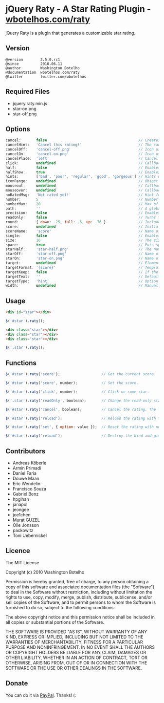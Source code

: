 # jQuery Raty - A Star Rating Plugin - [wbotelhos.com/raty](http://wbotelhos.com/raty)

jQuery Raty is a plugin that generates a customizable star rating.

## Version

```
@version        2.5.0.rc1
@since          2010.06.11
@author         Washington Botelho
@documentation  wbotelhos.com/raty
@twitter        twitter.com/wbotelhos
```

## Required Files

+ jquery.raty.min.js
+ star-on.png
+ star-off.png

## Options

```js
cancel:       false                                          // Creates a cancel button to cancel the rating.
cancelHint:   'Cancel this rating!'                          // The cancel's button hint.
cancelOff:    'cancel-off.png'                               // Icon used on active cancel.
cancelOn:     'cancel-on.png'                                // Icon used inactive cancel.
cancelPlace:  'left'                                         // Cancel's button position.
click:        undefined                                      // Callback executed on rating click.
half:         false                                          // Enables half star selection.
halfShow:     true                                           // Enables half star display.
hints:        ['bad', 'poor', 'regular', 'good', 'gorgeous'] // Hints used on each star.
iconRange:    undefined                                      // Object list with position and icon on and off to do a mixed icons.
mouseout:     undefined                                      // Callback executed on mouseout.
mouseover:    undefined                                      // Callback executed on mouseover.
noRatedMsg:   'Not rated yet!'                               // Hint for no rated elements when it's readOnly.
number:       5                                              // Number of stars that will be presented.
numberMax:    20                                             // Max of star the option number can creates.
path:         ''                                             // A global locate where the icon will be looked.
precision:    false                                          // Enables the selection of a precision score.
readOnly:     false                                          // Turns the rating read-only.
round:        { down: .25, full: .6, up: .76 }               // Included values attributes to do the score round math.
score:        undefined                                      // Initial rating.
scoreName:    'score'                                        // Name of the hidden field that holds the score value.
single:       false                                          // Enables just a single star selection.
size:         16                                             // The size of the icons that will be used.
space:        true                                           // Puts space between the icons.
starHalf:     'star-half.png'                                // The name of the half star image.
starOff:      'star-off.png'                                 // Name of the star image off.
starOn:       'star-on.png'                                  // Name of the star image on.
target:       undefined                                      // Element selector where the score will be displayed.
targetFormat: '{score}'                                      // Template to interpolate the score in.
targetKeep:   false                                          // If the last rating value will be keeped after mouseout.
targetText:   ''                                             // Default text setted on target.
targetType:   'hint'                                         // Option to choose if target will receive hint o 'score' type.
width:        undefined                                      // Manually adjust the width for the project.
```

## Usage

```html
<div id="star"></div>
```

```js
$('#star').raty();
```

```html
<div class="star"></div>
<div class="star"></div>
<div class="star"></div>
```

```js
$('.star').raty();
```

## Functions

```js
$('#star').raty('score');                   // Get the current score.

$('#star').raty('score', number);           // Set the score.

$('#star').raty('click', number);           // Click on some star.

$('.star').raty('readOnly', boolean);       // Change the read-only state.

$('#star').raty('cancel', boolean);         // Cancel the rating. The last param force the click callback.

$('#star').raty('reload');                  // Reload the rating with the current configuration.

$('#star').raty('set', { option: value });  // Reset the rating with new configurations.

$('#star').raty('reload');                  // Destroy the bind and give you the raw element.
```

## Contributors

+ Andreas Köberle
+ Armin Primadi
+ Daniel Faria
+ Douwe Maan
+ Eric Wendelin
+ Francisco Souza
+ Gabriel Benz
+ hpgihan
+ janapol
+ jeongee
+ joe1chen
+ Murat GUZEL
+ Olle Jonsson
+ packowitz
+ Toni Uebernickel

## Licence

The MIT License

Copyright (c) 2010 Washington Botelho

Permission is hereby granted, free of charge, to any person obtaining a copy of this software and associated documentation files (the "Software"), to deal in the Software without restriction, including without limitation the rights to use, copy, modify, merge, publish, distribute, sublicense, and/or sell copies of the Software, and to permit persons to whom the Software is furnished to do so, subject to the following conditions:

The above copyright notice and this permission notice shall be included in all copies or substantial portions of the Software.

THE SOFTWARE IS PROVIDED "AS IS", WITHOUT WARRANTY OF ANY KIND, EXPRESS OR IMPLIED, INCLUDING BUT NOT LIMITED TO THE WARRANTIES OF MERCHANTABILITY, FITNESS FOR A PARTICULAR PURPOSE AND NONINFRINGEMENT. IN NO EVENT SHALL THE AUTHORS OR COPYRIGHT HOLDERS BE LIABLE FOR ANY CLAIM, DAMAGES OR OTHER LIABILITY, WHETHER IN AN ACTION OF CONTRACT, TORT OR OTHERWISE, ARISING FROM, OUT OF OR IN CONNECTION WITH THE SOFTWARE OR THE USE OR OTHER DEALINGS IN THE SOFTWARE.

## Donate

You can do it via [PayPal](https://www.paypal.com/cgi-bin/webscr?cmd=_donations&business=X8HEP2878NDEG&item_name=jQuery%20Raty). Thanks! (:
